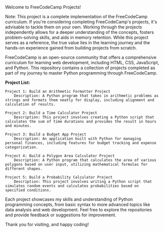 Welcome to FreeCodeCamp Projects!

Note: This project is a complete implementation of the FreeCodeCamp curriculum. If you're considering completing FreeCodeCamp's projects, it's advisable to tackle them on your own. Working through the projects independently allows for a deeper understanding of the concepts, fosters problem-solving skills, and aids in memory retention. While this project serves as a reference, the true value lies in the learning journey and the hands-on experience gained from building projects from scratch.

FreeCodeCamp is an open-source community that offers a comprehensive curriculum for learning web development, including HTML, CSS, JavaScript, and Python. This repository contains a collection of projects completed as part of my journey to master Python programming through FreeCodeCamp.

**Project List:**

    Project 1: Build an Arithmetic Formatter Project
        Description: A Python program that takes in arithmetic problems as strings and formats them neatly for display, including alignment and calculation of results.

    Project 2: Build a Time Calculator Project
        Description: This project involves creating a Python script that calculates the sum of time durations and provides the result in hours and minutes.

    Project 3: Build a Budget App Project
        Description: An application built with Python for managing personal finances, including features for budget tracking and expense categorization.

    Project 4: Build a Polygon Area Calculator Project
        Description: A Python program that calculates the area of various polygons based on user input, utilizing mathematical formulas for different shapes.

    Project 5: Build a Probability Calculator Project
        Description: This project involves writing a Python script that simulates random events and calculates probabilities based on specified conditions.

Each project showcases my skills and understanding of Python programming concepts, from basic syntax to more advanced topics like data analysis and web development. Feel free to explore the repositories and provide feedback or suggestions for improvement.

Thank you for visiting, and happy coding!
